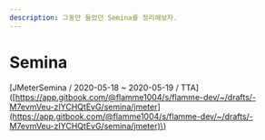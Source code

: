 ```yaml
---
description: 그동안 들었던 Semina를 정리해보자.
---
```


# Semina

\[JMeterSemina / 2020-05-18 ~ 2020-05-19 / TTA\]\([https://app.gitbook.com/@flamme1004/s/flamme-dev/~/drafts/-M7evmVeu-zIYCHQtEvG/semina/jmeter](https://app.gitbook.com/@flamme1004/s/flamme-dev/~/drafts/-M7evmVeu-zIYCHQtEvG/semina/jmeter)\)





